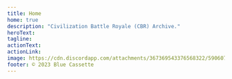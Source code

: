 ```yaml
---
title: Home
home: true
description: "Civilization Battle Royale (CBR) Archive."
heroText:
tagline:
actionText:
actionLink:
image: https://cdn.discordapp.com/attachments/367369543376568322/590607288377802782/CBR_Logo.png
footer: © 2023 Blue Cassette
---
```


<HomeAlbums
  :pages="$site.pages"
/>

<HomeAlbums2
:pages="$site.pages"
/>
